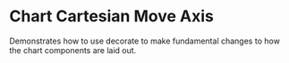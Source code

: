 # Chart Cartesian Move Axis

Demonstrates how to use decorate to make fundamental changes to how the chart components are laid out.
